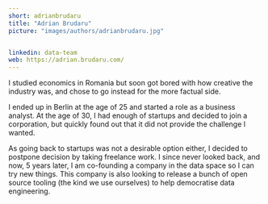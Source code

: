 ```yaml
---
short: adrianbrudaru
title: "Adrian Brudaru"
picture: "images/authors/adrianbrudaru.jpg"


linkedin: data-team
web: https://adrian.brudaru.com/
---
```


I studied economics in Romania but soon got bored with how creative the industry was, and chose to go instead for the more factual side.

I ended up in Berlin at the age of 25 and started a role as a business analyst. At the age of 30, I had enough of startups and decided to join a corporation, but quickly found out that it did not provide the challenge I wanted.

As going back to startups was not a desirable option either, I decided to postpone decision by taking freelance work. I since never looked back, and now, 5 years later, I am co-founding a company in the data space so I can try new things. This company is also looking to release a bunch of open source tooling (the kind we use ourselves) to help democratise data engineering.
